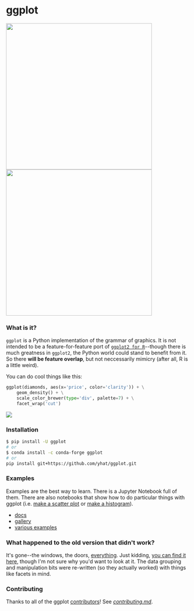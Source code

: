 # ggplot

<img src="./examples/example-34d773b9-ec68-40b1-999b-7bb07c208be9.png" width="400px" />
<img src="./examples/example-8f4fbffe-2999-42b0-9c34-de6f0b205733.png" width="400px" />

### What is it?
`ggplot` is a Python implementation of the grammar of graphics. It is not intended
to be a feature-for-feature port of [`ggplot2 for R`](https://github.com/hadley/ggplot2)--though 
there is much greatness in `ggplot2`, the Python world could stand to benefit 
from it. So there __will be feature overlap__, but not neccessarily mimicry 
(after all, R is a little weird).

You can do cool things like this:

```python
ggplot(diamonds, aes(x='price', color='clarity')) + \
    geom_density() + \
    scale_color_brewer(type='div', palette=7) + \
    facet_wrap('cut')
```
![](./docs/example.png)

### Installation
```bash
$ pip install -U ggplot
# or 
$ conda install -c conda-forge ggplot
# or
pip install git+https://github.com/yhat/ggplot.git
```

### Examples
Examples are the best way to learn. There is a Jupyter Notebook full of them. 
There are also notebooks that show how to do particular things with ggplot 
(i.e. [make a scatter plot](./docs/how-to/Making%20a%20Scatter%20Plot.ipynb) or [make a histogram](./docs/how-to/Making%20a%20Scatter%20Plot.ipynb)).

- [docs](./docs)
- [gallery](./docs/Gallery.ipynb)
- [various examples](./examples.md)


### What happened to the old version that didn't work?
It's gone--the windows, the doors, [everything](https://www.youtube.com/watch?v=YuxCKv_0GZc). 
Just kidding, [you can find it here](https://github.com/yhat/ggplot/tree/v0.6.6), though I'm not sure why you'd want to look at it. The data grouping and manipulation bits were re-written
(so they actually worked) with things like facets in mind.

### Contributing
Thanks to all of the ggplot [contributors](./contributors.md#contributors)!
See *[contributing.md](./contributing.md)*.
